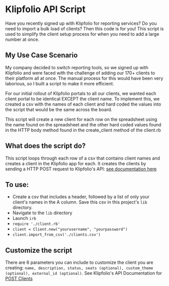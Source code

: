 # Klipfolio API Script

Have you recently signed up with Klipfolio for reporting services? Do you need to import a bulk load of clients? Then this code is for you! This script is used to simplify the client setup process for when you need to add a large number at once.

## My Use Case Scenario

My company decided to switch reporting tools, so we signed up with Klipfolio and were faced with the challenge of adding our 170+ clients to their platform all at once. The manual process for this would have been very laborious, so I built a script to make it more efficient.

For our initial rollout of Klipfolio portals to all our clients, we wanted each client portal to be identical EXCEPT the client name. To implement this, we created a csv with the names of each client and hard coded the values into the script that would be the same across the board.

This script will create a new client for each row on the spreadsheet using the name found on the spreadsheet and the other hard coded values found in the HTTP body method found in the create_client method of the client.rb

## What does the script do?

This script loops through each row of a csv that contains client names and creates a client in the Klipfolio app for each. It creates the clients by sending a HTTP POST request to Klipfolio's API: [see documentation here](https://apidocs.klipfolio.com/reference#section-post-clients)

## To use:

* Create a csv that includes a header, followed by a list of only your client's names in the A column. Save this csv in this project's `lib` directory.
* Navigate to the `lib` directory
* Launch `irb`
* `require './client.rb'`
* `client = Client.new("yourusername", "yourpassword")`
* `client.import_from_csv('./clients.csv')`

## Customize the script

There are 6 parameters you can include to customize the client you are creating: `name, description, status, seats (optional), custom_theme (optional), external_id (optional)`. See Klipfolio's API Documentation for [POST Clients](https://apidocs.klipfolio.com/reference#section-post-clients)
